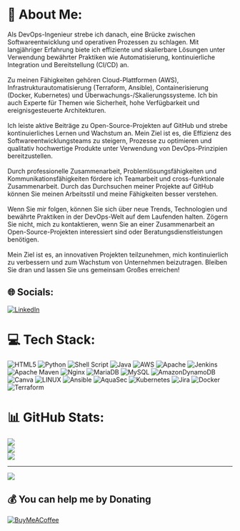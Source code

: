 # 💫 About Me:
Als DevOps-Ingenieur strebe ich danach, eine Brücke zwischen Softwareentwicklung und operativen Prozessen zu schlagen. Mit langjähriger Erfahrung biete ich effiziente und skalierbare Lösungen unter Verwendung bewährter Praktiken wie Automatisierung, kontinuierliche Integration und Bereitstellung (CI/CD) an.<br><br>Zu meinen Fähigkeiten gehören Cloud-Plattformen (AWS), Infrastrukturautomatisierung (Terraform, Ansible), Containerisierung (Docker, Kubernetes) und Überwachungs-/Skalierungssysteme. Ich bin auch Experte für Themen wie Sicherheit, hohe Verfügbarkeit und ereignisgesteuerte Architekturen.<br><br>Ich leiste aktive Beiträge zu Open-Source-Projekten auf GitHub und strebe kontinuierliches Lernen und Wachstum an. Mein Ziel ist es, die Effizienz des Softwareentwicklungsteams zu steigern, Prozesse zu optimieren und qualitativ hochwertige Produkte unter Verwendung von DevOps-Prinzipien bereitzustellen.<br><br>Durch professionelle Zusammenarbeit, Problemlösungsfähigkeiten und Kommunikationsfähigkeiten fördere ich Teamarbeit und cross-funktionale Zusammenarbeit. Durch das Durchsuchen meiner Projekte auf GitHub können Sie meinen Arbeitsstil und meine Fähigkeiten besser verstehen.<br><br>Wenn Sie mir folgen, können Sie sich über neue Trends, Technologien und bewährte Praktiken in der DevOps-Welt auf dem Laufenden halten. Zögern Sie nicht, mich zu kontaktieren, wenn Sie an einer Zusammenarbeit an Open-Source-Projekten interessiert sind oder Beratungsdienstleistungen benötigen.<br><br>Mein Ziel ist es, an innovativen Projekten teilzunehmen, mich kontinuierlich zu verbessern und zum Wachstum von Unternehmen beizutragen. Bleiben Sie dran und lassen Sie uns gemeinsam Großes erreichen!


## 🌐 Socials:
[![LinkedIn](https://img.shields.io/badge/LinkedIn-%230077B5.svg?logo=linkedin&logoColor=white)](https://linkedin.com/in/www.linkedin.com/in/hakan-oencel) 

# 💻 Tech Stack:
![HTML5](https://img.shields.io/badge/html5-%23E34F26.svg?style=for-the-badge&logo=html5&logoColor=white) ![Python](https://img.shields.io/badge/python-3670A0?style=for-the-badge&logo=python&logoColor=ffdd54) ![Shell Script](https://img.shields.io/badge/shell_script-%23121011.svg?style=for-the-badge&logo=gnu-bash&logoColor=white) ![Java](https://img.shields.io/badge/java-%23ED8B00.svg?style=for-the-badge&logo=java&logoColor=white) ![AWS](https://img.shields.io/badge/AWS-%23FF9900.svg?style=for-the-badge&logo=amazon-aws&logoColor=white) ![Apache](https://img.shields.io/badge/apache-%23D42029.svg?style=for-the-badge&logo=apache&logoColor=white) ![Jenkins](https://img.shields.io/badge/jenkins-%232C5263.svg?style=for-the-badge&logo=jenkins&logoColor=white) ![Apache Maven](https://img.shields.io/badge/Apache%20Maven-C71A36?style=for-the-badge&logo=Apache%20Maven&logoColor=white) ![Nginx](https://img.shields.io/badge/nginx-%23009639.svg?style=for-the-badge&logo=nginx&logoColor=white) ![MariaDB](https://img.shields.io/badge/MariaDB-003545?style=for-the-badge&logo=mariadb&logoColor=white) ![MySQL](https://img.shields.io/badge/mysql-%2300f.svg?style=for-the-badge&logo=mysql&logoColor=white) ![AmazonDynamoDB](https://img.shields.io/badge/Amazon%20DynamoDB-4053D6?style=for-the-badge&logo=Amazon%20DynamoDB&logoColor=white) ![Canva](https://img.shields.io/badge/Canva-%2300C4CC.svg?style=for-the-badge&logo=Canva&logoColor=white) ![LINUX](https://img.shields.io/badge/Linux-FCC624?style=for-the-badge&logo=linux&logoColor=black) ![Ansible](https://img.shields.io/badge/ansible-%231A1918.svg?style=for-the-badge&logo=ansible&logoColor=white) ![AquaSec](https://img.shields.io/badge/aqua-%231904DA.svg?style=for-the-badge&logo=aqua&logoColor=#0018A8) ![Kubernetes](https://img.shields.io/badge/kubernetes-%23326ce5.svg?style=for-the-badge&logo=kubernetes&logoColor=white) ![Jira](https://img.shields.io/badge/jira-%230A0FFF.svg?style=for-the-badge&logo=jira&logoColor=white) ![Docker](https://img.shields.io/badge/docker-%230db7ed.svg?style=for-the-badge&logo=docker&logoColor=white) ![Terraform](https://img.shields.io/badge/terraform-%235835CC.svg?style=for-the-badge&logo=terraform&logoColor=white)
# 📊 GitHub Stats:
![](https://github-readme-stats.vercel.app/api?username=fancywelt-it&theme=city_light&hide_border=false&include_all_commits=true&count_private=true)<br/>
![](https://github-readme-streak-stats.herokuapp.com/?user=fancywelt-it&theme=city_light&hide_border=false)<br/>
![](https://github-readme-stats.vercel.app/api/top-langs/?username=fancywelt-it&theme=city_light&hide_border=false&include_all_commits=true&count_private=true&layout=compact)

---
[![](https://visitcount.itsvg.in/api?id=fancywelt-it&icon=0&color=1)](https://visitcount.itsvg.in)

  ## 💰 You can help me by Donating
  [![BuyMeACoffee](https://img.shields.io/badge/Buy%20Me%20a%20Coffee-ffdd00?style=for-the-badge&logo=buy-me-a-coffee&logoColor=black)](https://buymeacoffee.com/fancy) 

  
<!-- Proudly created with GPRM ( https://gprm.itsvg.in ) -->
